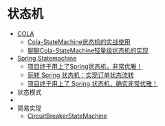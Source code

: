 # 状态机

* [COLA](https://github.com/alibaba/COLA)
  * [Cola-StateMachine状态机的实战使用](https://mp.weixin.qq.com/s/qGDSgcaTonqnXoB5rKeJIg)
  * [聊聊Cola-StateMachine轻量级状态机的实现](https://mp.weixin.qq.com/s/jRa_UZRM2q-YPW0d-GHOVQ)
* [Spring Statemachine](https://spring.io/projects/spring-statemachi)
  * [项目终于用上了Spring状态机，非常优雅！](https://mp.weixin.qq.com/s/bmnCxzwZRqHbAhdEWAHe8A)
  * [玩转 Spring 状态机：实现订单状态流转](https://mp.weixin.qq.com/s/WWpWasscFgaP1Ugd5ndzQw)
  * [项目终于用上了 Spring 状态机，确实非常优雅！](https://mp.weixin.qq.com/s/pPWa1OWebC6yjCAGN-oYjQ)
* 状态模式
* 
* 简易实现
  * [CircuitBreakerStateMachine](https://github.com/resilience4j/resilience4j/blob/master/resilience4j-circuitbreaker/src/main/java/io/github/resilience4j/circuitbreaker/internal/CircuitBreakerStateMachine.java)
